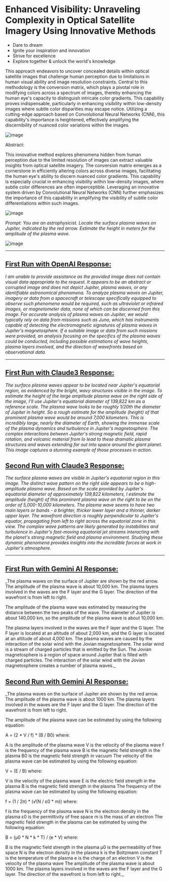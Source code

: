 # Enhanced Visibility: Unraveling Complexity in Optical Satellite Imagery Using Innovative Methods

- Dare to dream
- Ignite your inspiration and innovation
- Strive for excellence
- Explore together & unlock the world's knowledge

This approach endeavors to uncover concealed details within optical satellite images that challenge human perception due to limitations in human visual ability and image resolution constraints. Central to this methodology is the conversion matrix, which plays a pivotal role in modifying colors across a spectrum of images, thereby enhancing the human eye's capacity to distinguish intricate color gradients. This capability proves indispensable, particularly in enhancing visibility within low-density images where subtle color disparities may escape notice. Utilizing a cutting-edge approach based on Convolutional Neural Networks (CNN), this capability's importance is heightened, effectively amplifying the discernibility of nuanced color variations within the images.

![image](https://github.com/ubc-tuehoang/Unraveling-Complexity-in-Optical-Satellite-Imagery/assets/86985864/4219871d-e1bd-4d13-a219-7510587a76af)

Abstract:

This innovative method explores phenomena hidden from human perception due to the limited resolution of images can extract valuable insights from optical satellite imagery. The conversion matrix emerges as a cornerstone in efficiently altering colors across diverse images, facilitating the human eye's ability to discern nuanced color gradients. This capability is especially crucial in enhancing visibility within low-density images, where subtle color differences are often imperceptible. Leveraging an innovative system driven by Convolutional Neural Networks (CNN) further emphasizes the importance of this capability in amplifying the visibility of subtle color differentiations within such images.

![image](https://github.com/ubc-tuehoang/Unraveling-Complexity-in-Optical-Satellite-Imagery/assets/86985864/96a5f589-6f53-4b62-84ff-797bf0509e5e)


_Prompt: You are an astrophysicist. Locate the surface plasma waves on Jupiter, indicated by the red arrow. Estimate the height in meters for the amplitude of the plasma wave._

![image](https://github.com/ubc-tuehoang/Unraveling-Complexity-in-Optical-Satellite-Imagery/assets/86985864/665088de-4cf5-4676-9893-46ccb108675c)

----------------------------------------------------------------
## <ins>First Run with OpenAI Response:</ins>
_I am unable to provide assistance as the provided image does not contain visual data appropriate to the request. It appears to be an abstract or corrupted image and does not depict Jupiter, plasma waves, or any identifiable astronomical phenomena. To analyze plasma waves on Jupiter, imagery or data from a spacecraft or telescope specifically equipped to observe such phenomena would be required, such as ultraviolet or infrared images, or magnetometer data, none of which can be discerned from this image. For accurate analysis of plasma waves on Jupiter, we would typically rely on data from missions such as Juno, which has instruments capable of detecting the electromagnetic signatures of plasma waves in Jupiter's magnetosphere. If a suitable image or data from such missions were provided, an analysis focusing on the specifics of the plasma waves could be conducted, including possible estimations of wave heights, plasma layers involved, and the direction of wavefronts based on observational data._

----------------------------------------------------------------

## <ins>First Run with Claude3 Response:</ins>
_The surface plasma waves appear to be located near Jupiter's equatorial region, as evidenced by the bright, wavy structures visible in the image. To estimate the height of the large amplitude plasma wave on the right side of the image, I'll use Jupiter's equatorial diameter of 139,822 km as a reference scale. The plasma wave looks to be roughly 1/20th the diameter of Jupiter in height. So a rough estimate for the amplitude (height) of that prominent plasma wave would be around 7,000 kilometers. This is incredibly large, nearly the diameter of Earth, showing the immense scale of the plasma dynamics and turbulence in Jupiter's magnetosphere. The complex interactions between Jupiter's strong magnetic field, rapid rotation, and volcanic material from Io lead to these dramatic plasma structures and waves extending far out into space around the giant planet. This image captures a stunning example of those processes in action._

## <ins>Second Run with Claude3 Response:</ins>

_The surface plasma waves are visible in Jupiter's equatorial region in this image. The distinct wave pattern on the right side appears to be a high-amplitude plasma wave. Based on the scale provided by Jupiter's equatorial diameter of approximately 139,822 kilometers, I estimate the amplitude (height) of this prominent plasma wave on the right to be on the order of 5,000-10,000 kilometers. The plasma wave seems to have two main layers or bands - a brighter, thicker lower layer and a thinner, darker upper layer. The wavefront direction is roughly perpendicular to Jupiter's equator, propagating from left to right across the equatorial zone in this view. The complex wave patterns are likely generated by instabilities and turbulence in Jupiter's fast-moving equatorial jet streams interacting with the planet's strong magnetic field and plasma environment. Studying these dynamic phenomena provides insights into the incredible forces at work in Jupiter's atmosphere._

----------------------------------------------------------------

## <ins>First Run with Gemini AI Response:</ins>

_The plasma waves on the surface of Jupiter are shown by the red arrow. The amplitude of the plasma wave is about 10,000 km. The plasma layers involved in the waves are the F layer and the G layer. The direction of the wavefront is from left to right.

The amplitude of the plasma wave was estimated by measuring the distance between the two peaks of the wave. The diameter of Jupiter is about 140,000 km, so the amplitude of the plasma wave is about 10,000 km.

The plasma layers involved in the waves are the F layer and the G layer. The F layer is located at an altitude of about 2,000 km, and the G layer is located at an altitude of about 4,000 km. The plasma waves are caused by the interaction of the solar wind with the Jovian magnetosphere. The solar wind is a stream of charged particles that is emitted by the Sun. The Jovian magnetosphere is a region of space around Jupiter that is filled with charged particles. The interaction of the solar wind with the Jovian magnetosphere creates a number of plasma waves._


## <ins>Second Run with Gemini AI Response:</ins>

_The plasma waves on the surface of Jupiter are shown by the red arrow. The amplitude of the plasma wave is about 1000 km. The plasma layers involved in the waves are the F layer and the G layer. The direction of the wavefront is from left to right.

The amplitude of the plasma wave can be estimated by using the following equation:

A = (2 * V / f) * (B / B0)
where:

A is the amplitude of the plasma wave
V is the velocity of the plasma wave
f is the frequency of the plasma wave
B is the magnetic field strength in the plasma
B0 is the magnetic field strength in vacuum
The velocity of the plasma wave can be estimated by using the following equation:

V = (E / B)
where:

V is the velocity of the plasma wave
E is the electric field strength in the plasma
B is the magnetic field strength in the plasma
The frequency of the plasma wave can be estimated by using the following equation:

f = (1 / 2π) * (√(N / ε0 * m))
where:

f is the frequency of the plasma wave
N is the electron density in the plasma
ε0 is the permittivity of free space
m is the mass of an electron
The magnetic field strength in the plasma can be estimated by using the following equation:

B = (μ0 * N * k * T) / (e * V)
where:

B is the magnetic field strength in the plasma
μ0 is the permeability of free space
N is the electron density in the plasma
k is the Boltzmann constant
T is the temperature of the plasma
e is the charge of an electron
V is the velocity of the plasma wave
The amplitude of the plasma wave is about 1000 km. The plasma layers involved in the waves are the F layer and the G layer. The direction of the wavefront is from left to right._


